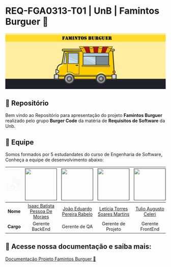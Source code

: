 # REQ-FGA0313-T01 | UnB | Famintos Burguer 🍔

![Banner](docs/assets/FamintosBanner.png)

## 📂 Repositório

Bem vindo ao Repositório para apresentação do projeto **Famintos Burguer** realizado pelo grupo **Burger Code** da matéria de **Requisitos de Software** da Unb.

## 👥 Equipe

Somos formados por 5 estudandates do curso de Engenharia de Software, Conheça a equipe de desenvolvimento abaixo:

| <img src="docs/assets/ProfilePic_L.png" alt="Camera" width="200"/>    | [<img src="https://avatars.githubusercontent.com/u/118384776?v=4" width=100 height=100>]()| [<img src="https://avatars.githubusercontent.com/u/78875892?v=4" width=100 height=100>]() | [<img src="https://avatars.githubusercontent.com/u/86434947?v=4" width=100 height=100>]() | [<img src="https://avatars.githubusercontent.com/u/122989234?v=4" width=100 height=100>]()| [<img src="https://avatars.githubusercontent.com/u/124713089?v=4" width=100 height=100>]()| 
|:---------:|:------------------------------------------------------------------------------:|:-------------------------------------------------------------------------------:|:-------------------------------------------------------------------------------:|:-------------------------------------------------------------------------------:|:-------------------------------------------------------------------------------:|
| **Nome**  | [Isaac Batista Pessoa De Moraes](https://https://github.com/isaacbatista26) | [João Eduardo Pereira Rabelo](https://github.com/JoaoEduardoP) | [Letícia Torres Soares Martins](https://github.com/leticiatmartins) | [Tulio Augusto Celeri](https://github.com/TulioCeleri) | [William Bernardo Da Silva](https://github.com/willxbernardo) |
| **Cargo** | Gerente BackEnd | Gerente de QA | Gerente de Projeto | Gerente FrontEnd | Gerente Requisitos |

## 📄 Acesse nossa documentação e saiba mais: 

[Documentação Projeto Famintos Burguer 🍔](https://mdsreq-fga-unb.github.io/2024.2-T01-FamintosBurguer/)